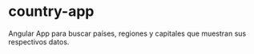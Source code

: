 # country-app
Angular App para buscar países, regiones y capitales que muestran sus respectivos datos.
